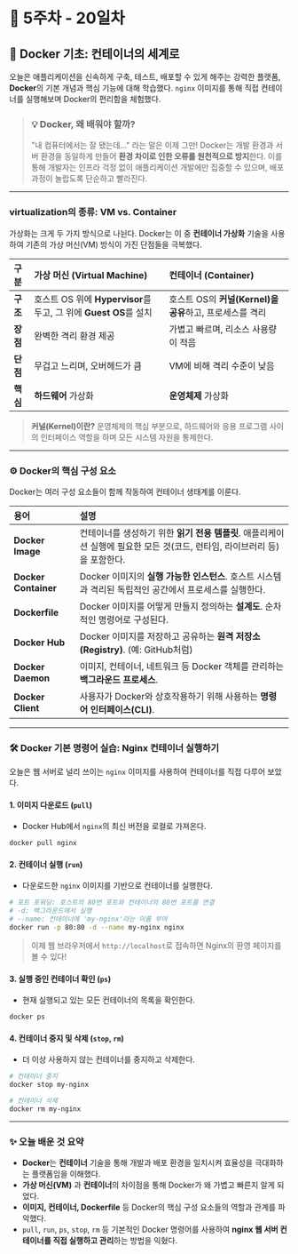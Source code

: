 # 📅 5주차 - 20일차

## 🐳 Docker 기초: 컨테이너의 세계로

오늘은 애플리케이션을 신속하게 구축, 테스트, 배포할 수 있게 해주는 강력한 플랫폼, **Docker**의 기본 개념과 핵심 기능에 대해 학습했다. `nginx` 이미지를 통해 직접 컨테이너를 실행해보며 Docker의 편리함을 체험했다.

> ### 💡 Docker, 왜 배워야 할까?
> "내 컴퓨터에서는 잘 됐는데..." 라는 말은 이제 그만! Docker는 개발 환경과 서버 환경을 동일하게 만들어 **환경 차이로 인한 오류를 원천적으로 방지**한다. 이를 통해 개발자는 인프라 걱정 없이 애플리케이션 개발에만 집중할 수 있으며, 배포 과정이 놀랍도록 단순하고 빨라진다.

---

###  virtualization의 종류: VM vs. Container

가상화는 크게 두 가지 방식으로 나뉜다. Docker는 이 중 **컨테이너 가상화** 기술을 사용하여 기존의 가상 머신(VM) 방식이 가진 단점들을 극복했다.

| 구분 | **가상 머신 (Virtual Machine)** | **컨테이너 (Container)** |
| :--- | :--- | :--- |
| **구조** | 호스트 OS 위에 **Hypervisor**를 두고, 그 위에 **Guest OS**를 설치 | 호스트 OS의 **커널(Kernel)을 공유**하고, 프로세스를 격리 |
| **장점** | 완벽한 격리 환경 제공 | 가볍고 빠르며, 리소스 사용량이 적음 |
| **단점** | 무겁고 느리며, 오버헤드가 큼 | VM에 비해 격리 수준이 낮음 |
| **핵심** | **하드웨어** 가상화 | **운영체제** 가상화 |

> **커널(Kernel)이란?**
> 운영체제의 핵심 부분으로, 하드웨어와 응용 프로그램 사이의 인터페이스 역할을 하며 모든 시스템 자원을 통제한다.

---

### ⚙️ Docker의 핵심 구성 요소

Docker는 여러 구성 요소들이 함께 작동하여 컨테이너 생태계를 이룬다.

| 용어 | 설명 |
| :--- | :--- |
| **Docker Image** | 컨테이너를 생성하기 위한 **읽기 전용 템플릿**. 애플리케이션 실행에 필요한 모든 것(코드, 런타임, 라이브러리 등)을 포함한다. |
| **Docker Container** | Docker 이미지의 **실행 가능한 인스턴스**. 호스트 시스템과 격리된 독립적인 공간에서 프로세스를 실행한다. |
| **Dockerfile** | Docker 이미지를 어떻게 만들지 정의하는 **설계도**. 순차적인 명령어로 구성된다. |
| **Docker Hub** | Docker 이미지를 저장하고 공유하는 **원격 저장소(Registry)**. (예: GitHub처럼) |
| **Docker Daemon** | 이미지, 컨테이너, 네트워크 등 Docker 객체를 관리하는 **백그라운드 프로세스**. |
| **Docker Client** | 사용자가 Docker와 상호작용하기 위해 사용하는 **명령어 인터페이스(CLI)**. |

---

### 🛠️ Docker 기본 명령어 실습: Nginx 컨테이너 실행하기

오늘은 웹 서버로 널리 쓰이는 `nginx` 이미지를 사용하여 컨테이너를 직접 다루어 보았다.

#### 1. 이미지 다운로드 (`pull`)

- Docker Hub에서 `nginx`의 최신 버전을 로컬로 가져온다.

```bash
docker pull nginx
```

#### 2. 컨테이너 실행 (`run`)

- 다운로드한 `nginx` 이미지를 기반으로 컨테이너를 실행한다.

```bash
# 포트 포워딩: 호스트의 80번 포트와 컨테이너의 80번 포트를 연결
# -d: 백그라운드에서 실행
# --name: 컨테이너에 'my-nginx'라는 이름 부여
docker run -p 80:80 -d --name my-nginx nginx
```

> 이제 웹 브라우저에서 `http://localhost`로 접속하면 Nginx의 환영 페이지를 볼 수 있다!

#### 3. 실행 중인 컨테이너 확인 (`ps`)

- 현재 실행되고 있는 모든 컨테이너의 목록을 확인한다.

```bash
docker ps
```

#### 4. 컨테이너 중지 및 삭제 (`stop`, `rm`)

- 더 이상 사용하지 않는 컨테이너를 중지하고 삭제한다.

```bash
# 컨테이너 중지
docker stop my-nginx

# 컨테이너 삭제
docker rm my-nginx
```

---

### ✨ 오늘 배운 것 요약

- **Docker**는 **컨테이너** 기술을 통해 개발과 배포 환경을 일치시켜 효율성을 극대화하는 플랫폼임을 이해했다.
- **가상 머신(VM)** 과 **컨테이너**의 차이점을 통해 Docker가 왜 가볍고 빠른지 알게 되었다.
- **이미지, 컨테이너, Dockerfile** 등 Docker의 핵심 구성 요소들의 역할과 관계를 파악했다.
- `pull`, `run`, `ps`, `stop`, `rm` 등 기본적인 Docker 명령어를 사용하여 **nginx 웹 서버 컨테이너를 직접 실행하고 관리**하는 방법을 익혔다.
